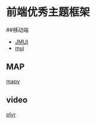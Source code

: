 # 前端优秀主题框架

##移动端
* [JMUI](https://github.com/AlloyTeam/JMUI)
* [mui](https://github.com/dcloudio/mui)
## MAP

[mapv](https://github.com/huiyan-fe/mapv)

## video

[plyr](https://github.com/Selz/plyr)
